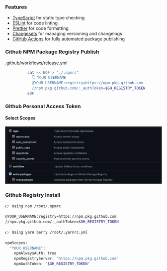 
### Features

- [TypeScript](https://www.typescriptlang.org/) for static type checking
- [ESLint](https://eslint.org/) for code linting
- [Prettier](https://prettier.io) for code formatting
- [Changesets](https://github.com/changesets/changesets) for managing versioning and changelogs
- [GitHub Actions](https://github.com/changesets/action) for fully automated package publishing

### Github NPM Package Registry Publish
.github/workflows/release.yml
```bash
          cat << EOF > "./.npmrc"
            👇 YOUR USERNAME
            @YOUR_USERNAME:registry=https://npm.pkg.github.com
            //npm.pkg.github.com/:_authToken=$GH_REGISTRY_TOKEN
          EOF
```

### Github Personal Access Token
#### Select Scopes
![img.png](img.png)

### Github Registry Install
```bash
👉 Using npm /root/.npmrc 

@YOUR_USERNAME:registry=https://npm.pkg.github.com
//npm.pkg.github.com/:_authToken=$GH_REGISTRY_TOKEN

👉 Using yarn berry /root/.yarnrc.yml 

npmScopes:
  "YOUR_USERNAME":
    npmAlwaysAuth: true
    npmRegistryServer: "https://npm.pkg.github.com"
    npmAuthToken: "$GH_REGISTRY_TOKEN"

```